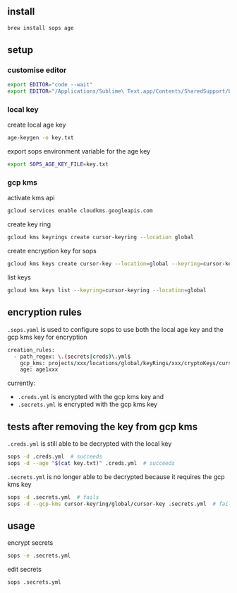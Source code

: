 
## install

``` bash
brew install sops age
```

## setup

### customise editor

``` bash
export EDITOR="code --wait"
export EDITOR="/Applications/Sublime\ Text.app/Contents/SharedSupport/bin/subl --wait"
```

### local key

create local age key

``` bash
age-keygen -o key.txt
```

export sops environment variable for the age key

``` bash
export SOPS_AGE_KEY_FILE=key.txt
```

### gcp kms

activate kms api

``` bash
gcloud services enable cloudkms.googleapis.com
```

create key ring

``` bash
gcloud kms keyrings create cursor-keyring --location global
```

create encryption key for sops

``` bash
gcloud kms keys create cursor-key --location=global --keyring=cursor-keyring --purpose=encryption
```

list keys

``` bash
gcloud kms keys list --keyring=cursor-keyring --location=global
```

## encryption rules

`.sops.yaml` is used to configure sops to use both the local age key and the gcp kms key for encryption

``` bash
creation_rules:
  - path_regex: \.(secrets|creds)\.yml$
    gcp_kms: projects/xxx/locations/global/keyRings/xxx/cryptoKeys/cursor-key
    age: age1xxx
```

currently:
- `.creds.yml` is encrypted with the gcp kms key and 
- `.secrets.yml` is encrypted with the gcp kms key

## tests after removing the key from gcp kms

`.creds.yml` is still able to be decrypted with the local key

``` bash
sops -d .creds.yml  # succeeds
sops -d --age "$(cat key.txt)" .creds.yml  # succeeds
```

`.secrets.yml` is no longer able to be decrypted because it requires the gcp kms key

``` bash
sops -d .secrets.yml  # fails
sops -d --gcp-kms cursor-keyring/global/cursor-key .secrets.yml  # fails
```

## usage

encrypt secrets

``` bash
sops -e .secrets.yml
```

edit secrets

``` bash
sops .secrets.yml
```
